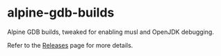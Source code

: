 # alpine-gdb-builds  
Alpine GDB builds, tweaked for enabling musl and OpenJDK debugging.  
  
Refer to the [Releases](https://github.com/shaharv/alpine-gdb-builds/releases) page for more details.
